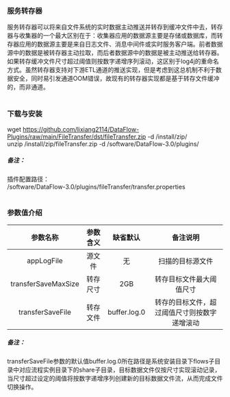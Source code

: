 ### 服务转存器  
服务转存器可以将来自文件系统的实时数据主动推送并转存到缓冲文件中去，转存器与收集器的一个最大区别在于：收集器应用的数据源主要是存储或数据库，而转存器应用的数据源主要是来自日志文件、消息中间件或实时服务客户端。前者数据源中的数据是被转存器主动拉取，而后者数据源中的数据是被主动推送给转存器。  
如果转存缓冲文件尺寸超过阈值则按数字递增序列滚动，这区别于log4j的重命名方式。虽然转存器支持对下游ETL通道的推送实现，但是考虑到这总机制不利于数据安全，同时易引发通道OOM错误，故现有的转存器实现都是基于转存文件缓冲的，而非通道。  
​      

### 下载与安装  
wget https://github.com/lixiang2114/DataFlow-Plugins/raw/main/FileTransfer/dst/fileTransfer.zip -d /install/zip/  
unzip  /install/zip/fileTransfer.zip -d /software/DataFlow-3.0/plugins/    

##### 备注：  
插件配置路径：  
 /software/DataFlow-3.0/plugins/fileTransfer/transfer.properties  
​      

### 参数值介绍  
|参数名称|参数含义|缺省默认|备注说明|
|:-----:|:-------:|:-------:|:-------:|
|appLogFile|源文件|无|扫描的目标源文件|
|transferSaveMaxSize|转存尺寸|2GB|转存目标文件最大阈值尺寸|
|transferSaveFile|转存文件|buffer.log.0|转存的目标文件，超过阈值尺寸则按数字递增滚动|
##### 备注：  
transferSaveFile参数的默认值buffer.log.0所在路径是系统安装目录下flows子目录中对应流程实例目录下的share子目录，目标数据文件仅按尺寸实现滚动记录，当尺寸超过设定的阈值将按数字递增序列创建新的目标数据文件流，从而完成文件切换操作。